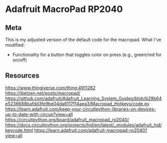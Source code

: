 # Adafruit MacroPad RP2040

## Meta
This is my adjusted version of the default code for the macropad. What I've modified:
* Functionality for a button that toggles color on press (e.g., green/red for on/off)

## Resources
https://www.thingiverse.com/thing:4911282
https://jbetzen.net/posts/macropad/
https://github.com/adafruit/Adafruit_Learning_System_Guides/blob/b29b64e5236688bafdd3fe9be04da6117f14aea3/Macropad_Hotkeys/code.py
https://learn.adafruit.com/keep-your-circuitpython-libraries-on-devices-up-to-date-with-circup?view=all
https://circuitpython.org/board/adafruit_macropad_rp2040/
https://docs.circuitpython.org/projects/hid/en/latest/_modules/adafruit_hid/keycode.html
https://learn.adafruit.com/adafruit-macropad-rp2040?view=all
